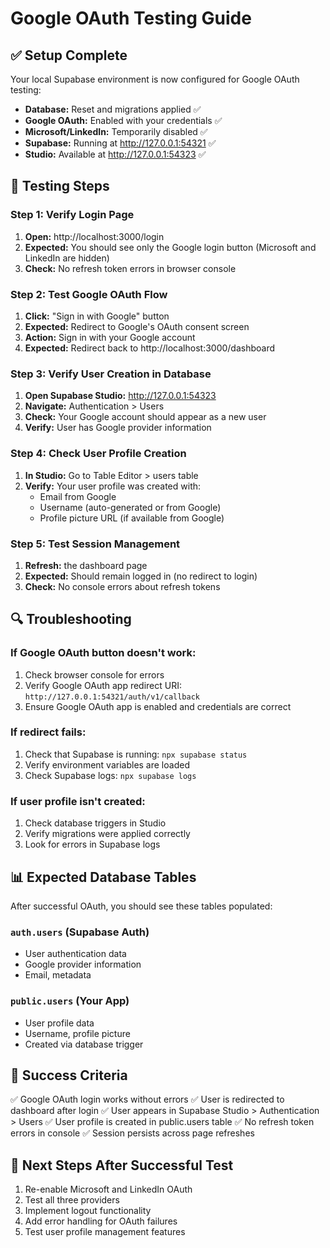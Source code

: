 # Google OAuth Testing Guide

## ✅ Setup Complete

Your local Supabase environment is now configured for Google OAuth testing:

- **Database:** Reset and migrations applied ✅
- **Google OAuth:** Enabled with your credentials ✅
- **Microsoft/LinkedIn:** Temporarily disabled ✅
- **Supabase:** Running at http://127.0.0.1:54321 ✅
- **Studio:** Available at http://127.0.0.1:54323 ✅

## 🧪 Testing Steps

### Step 1: Verify Login Page
1. **Open:** http://localhost:3000/login
2. **Expected:** You should see only the Google login button (Microsoft and LinkedIn are hidden)
3. **Check:** No refresh token errors in browser console

### Step 2: Test Google OAuth Flow
1. **Click:** "Sign in with Google" button
2. **Expected:** Redirect to Google's OAuth consent screen
3. **Action:** Sign in with your Google account
4. **Expected:** Redirect back to http://localhost:3000/dashboard

### Step 3: Verify User Creation in Database
1. **Open Supabase Studio:** http://127.0.0.1:54323
2. **Navigate:** Authentication > Users
3. **Check:** Your Google account should appear as a new user
4. **Verify:** User has Google provider information

### Step 4: Check User Profile Creation
1. **In Studio:** Go to Table Editor > users table
2. **Verify:** Your user profile was created with:
   - Email from Google
   - Username (auto-generated or from Google)
   - Profile picture URL (if available from Google)

### Step 5: Test Session Management
1. **Refresh:** the dashboard page
2. **Expected:** Should remain logged in (no redirect to login)
3. **Check:** No console errors about refresh tokens

## 🔍 Troubleshooting

### If Google OAuth button doesn't work:
1. Check browser console for errors
2. Verify Google OAuth app redirect URI: `http://127.0.0.1:54321/auth/v1/callback`
3. Ensure Google OAuth app is enabled and credentials are correct

### If redirect fails:
1. Check that Supabase is running: `npx supabase status`
2. Verify environment variables are loaded
3. Check Supabase logs: `npx supabase logs`

### If user profile isn't created:
1. Check database triggers in Studio
2. Verify migrations were applied correctly
3. Look for errors in Supabase logs

## 📊 Expected Database Tables

After successful OAuth, you should see these tables populated:

### `auth.users` (Supabase Auth)
- User authentication data
- Google provider information
- Email, metadata

### `public.users` (Your App)
- User profile data
- Username, profile picture
- Created via database trigger

## 🎯 Success Criteria

✅ Google OAuth login works without errors
✅ User is redirected to dashboard after login
✅ User appears in Supabase Studio > Authentication > Users
✅ User profile is created in public.users table
✅ No refresh token errors in console
✅ Session persists across page refreshes

## 🚀 Next Steps After Successful Test

1. Re-enable Microsoft and LinkedIn OAuth
2. Test all three providers
3. Implement logout functionality
4. Add error handling for OAuth failures
5. Test user profile management features
